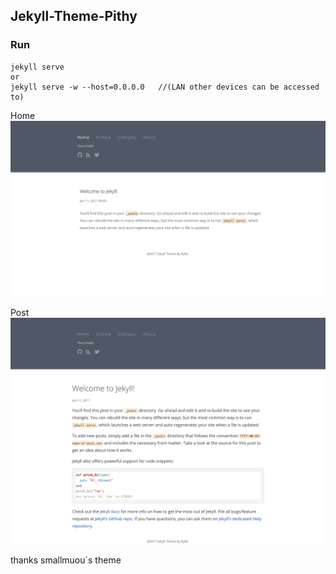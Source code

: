 ## Jekyll-Theme-Pithy

### Run
```shell
jekyll serve
or
jekyll serve -w --host=0.0.0.0   //(LAN other devices can be accessed to)
```

Home
![image](https://raw.githubusercontent.com/flyfei/Jekyll-Theme-Pithy/master/images/screenshot.png)


Post
![image](https://raw.githubusercontent.com/flyfei/Jekyll-Theme-Pithy/master/images/screenshot-post.png)

thanks smallmuou`s theme
